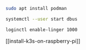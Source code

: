 ```sh
sudo apt install podman
```

```sh
systemctl --user start dbus
```

```sh
loginctl enable-linger 1000
```

[[install-k3s-on-raspberry-pi]]

